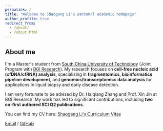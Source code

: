 ```yaml
---
permalink: /
title: "Welcome to Shaogang Li's personal academic homepage"
author_profile: true
redirect_from: 
  - /about/
  - /about.html
---
```

## About me

I'm a Master's student from [South China University of Technology](https://www.scut.edu.cn/en/) (Joint Program with [BGI Research](https://en.genomics.cn/)). My research focuses on **cell-free nucleic acid (cfDNA/cfRNA) analysis**, specializing in **fragmentomics**, **bioinformatics pipeline development**, and **genomics/transcriptomics data analysis** for applications in liquid biopsy and early disease detection.

I am very fortunate to be advised by Dr. Haiqiang Zhang and Prof. Xin Jin at BGI Research. My work has led to significant contributions, including **two co-first authored SCI Q2 publications**.

You can find my CV here: [Shaogang Li's Curriculum Vitae](../files/ShaogangLi-CV-2025.pdf)

[Email](mailto:li.shaogang97@gmail.com) / [GitHub](https://alfredlsg.github.io/Shaogang.Li/) 

